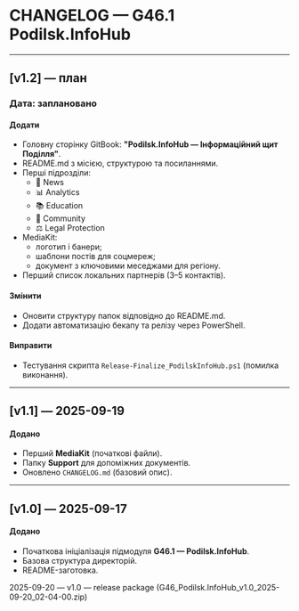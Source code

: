 # CHANGELOG — G46.1 Podilsk.InfoHub

---

## [v1.2] — план
### Дата: заплановано
#### Додати
- Головну сторінку GitBook: **"Podilsk.InfoHub — Інформаційний щит Поділля"**.  
- README.md з місією, структурою та посиланнями.  
- Перші підрозділи:  
  - 📰 News  
  - 📊 Analytics  
  - 📚 Education  
  - 🤝 Community  
  - ⚖️ Legal Protection  
- MediaKit:  
  - логотип і банери;  
  - шаблони постів для соцмереж;  
  - документ з ключовими меседжами для регіону.  
- Перший список локальних партнерів (3–5 контактів).  

#### Змінити
- Оновити структуру папок відповідно до README.md.  
- Додати автоматизацію бекапу та релізу через PowerShell.  

#### Виправити
- Тестування скрипта `Release-Finalize_PodilskInfoHub.ps1` (помилка виконання).  

---

## [v1.1] — 2025-09-19
#### Додано
- Перший **MediaKit** (початкові файли).  
- Папку **Support** для допоміжних документів.  
- Оновлено `CHANGELOG.md` (базовий опис).  

---

## [v1.0] — 2025-09-17
#### Додано
- Початкова ініціалізація підмодуля **G46.1 — Podilsk.InfoHub**.  
- Базова структура директорій.  
- README-заготовка.  

2025-09-20 — v1.0 — release package (G46_Podilsk.InfoHub_v1.0_2025-09-20_02-04-00.zip)

